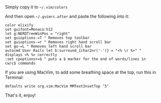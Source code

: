 Simply copy it to `~/.vim/colors`

And then open `~/.gvimrc.after` and paste the following into it:

```
color elixify
set guifont=Monaco:h12
let g:NERDTreeWinPos = "right"
set guioptions-=T " Removes top toolbar
set guioptions-=r " Removes right hand scroll bar
set go-=L " Removes left hand scroll bar
autocmd User Rails let b:surround_{char2nr('-')} = "<% \r %>" " displays <% %> correctly
:set cpoptions+=$ " puts a $ marker for the end of words/lines in cw/c$ commands
```

If you are using MacVim, to add some breathing space at the top, run this in Terminal:

```
defaults write org.vim.MacVim MMTextInsetTop ‘5’
```

That's it, enjoy!